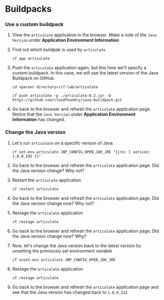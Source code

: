 # Buildpacks

### Use a custom buildpack

1. View the ```articulate``` application in the browser. Make a note of the ```Java Version``` under **Application Environment Information**
2. Find out which buildpak is used by ```articulate```

    ```cf app articulate```
  
3. Push the ```articulate``` application again, but this time we'll specify a custom buildpack. In this case, we will use the latest version of the Java Buildpack on GitHub

    ```cd <parent directory>/cf-lab/articulate```
  
    ```cf push articulate -p ./articulate-0.2.jar -b https://github.com/cloudfoundry/java-buildpack.git```
  
4. Go back to the browser and refresh the ```articulate``` application page. Notice that the ```Java Version``` under **Application Environment Information** has changed.

### Change the Java version

1. Let's run ```articulate``` on a specific verison of Java.

    ```cf set-env articulate JBP_CONFIG_OPEN_JDK_JRE "{jre: { version: 1.8.0_192 }}"```
  
2. Go back to the browser and refresh the ```articulate``` application page. Did the Java version change? Why not?
3. Restart the ```articulate``` application

    ```cf restart articulate```
  
4. Go back to the browser and refresh the ```articulate``` application page. Did the Java version change now? Why not?
5. Restage the ```articulate``` application

    ```cf restage articulate```

6. Go back to the browser and refresh the ```articulate``` application page. Did the Java version change now? Why?

7. Now, let's change the Java version back to the latest version by unsetting the previously set environment variable

    ```cf unset-env articulate JBP_CONFIG_OPEN_JDK_JRE```

8. Restage the ```articulate``` application

    ```cf restage articulate```

9. Go back to the browser and refresh the ```articulate``` application page and see that the Java version has changed back to ```1.8.0_212```

